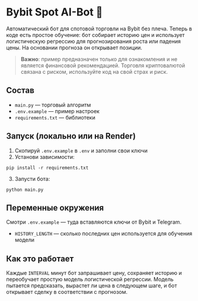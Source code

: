 # Bybit Spot AI-Bot 🤖

Автоматический бот для спотовой торговли на Bybit без плеча.
Теперь в коде есть простое обучение: бот собирает историю цен и
использует логистическую регрессию для прогнозирования роста или
падения цены. На основании прогноза он открывает позиции.

> **Важно**: пример предназначен только для ознакомления и не является
> финансовой рекомендацией. Торговля криптовалютой связана с риском,
> используйте код на свой страх и риск.

## Состав
- `main.py` — торговый алгоритм
- `.env.example` — пример настроек
- `requirements.txt` — библиотеки

## Запуск (локально или на Render)

1. Скопируй `.env.example` в `.env` и заполни свои ключи
2. Установи зависимости:
```
pip install -r requirements.txt
```
3. Запусти бота:
```
python main.py
```

## Переменные окружения
Смотри `.env.example` — туда вставляются ключи от Bybit и Telegram.
- `HISTORY_LENGTH` — сколько последних цен используется для обучения модели

## Как это работает
Каждые `INTERVAL` минут бот запрашивает цену, сохраняет историю и
переобучает простую модель логистической регрессии. Модель пытается
предсказать, вырастет ли цена в следующем шаге, и бот открывает сделку в
соответствии с прогнозом.
